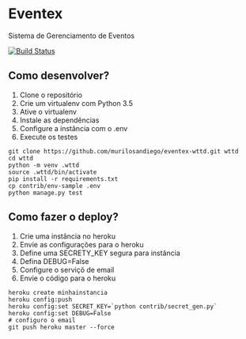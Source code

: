# Eventex

Sistema de Gerenciamento de Eventos

[![Build Status](https://travis-ci.org/murilosandiego/eventex-wttd.svg?branch=master)](https://travis-ci.org/murilosandiego/eventex-wttd)

## Como desenvolver?

1. Clone o repositório
2. Crie um virtualenv com Python 3.5
3. Ative o virtualenv
4. Instale as dependências
5. Configure a instância com o .env
6. Execute os testes

```console
git clone https://github.com/murilosandiego/eventex-wttd.git wttd
cd wttd
python -m venv .wttd
source .wttd/bin/activate
pip install -r requirements.txt
cp contrib/env-sample .env
python manage.py test
```

## Como fazer o deploy?

1. Crie uma instância no heroku
2. Envie as configurações para o heroku
3. Define uma SECRETY_KEY segura para instância
4. Defina DEBUG=False
5. Configure o serviçõ de email
6. Envie o código para o heroku

```console
heroku create minhainstancia
heroku config:push
heroku config:set SECRET_KEY=`python contrib/secret_gen.py`
heroku config:set DEBUG=False
# configuro o email
git push heroku master --force
```